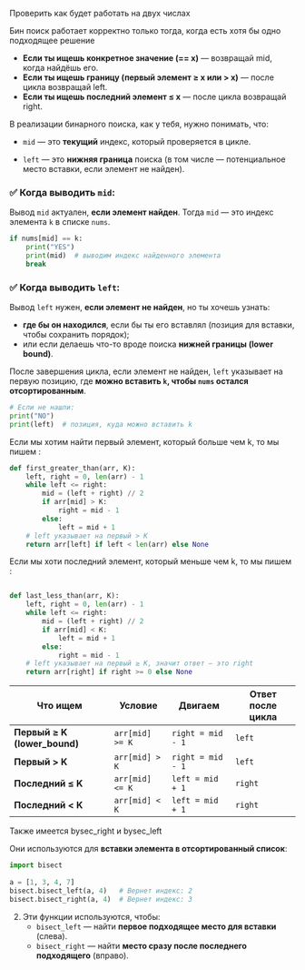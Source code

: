 Проверить как будет работать на двух числах 

Бин поиск работает корректно только тогда, когда есть хотя бы одно подходящее решение 



- **Если ты ищешь конкретное значение (== x)** — возвращай mid, когда найдёшь его.
- **Если ты ищешь границу (первый элемент ≥ x или > x)** — после цикла возвращай left.
- **Если ты ищешь последний элемент ≤ x** — после цикла возвращай right.





В реализации бинарного поиска, как у тебя, нужно понимать, что:

- `mid` — это **текущий** индекс, который проверяется в цикле.
    
- `left` — это **нижняя граница** поиска (в том числе — потенциальное место вставки, если элемент не найден).


### ✅ Когда выводить `mid`:

Вывод `mid` актуален, **если элемент найден**. Тогда `mid` — это индекс элемента `k` в списке `nums`.


```python
if nums[mid] == k:     
	print("YES")     
	print(mid)  # выводим индекс найденного элемента     
    break
```



### ✅ Когда выводить `left`:

Вывод `left` нужен, **если элемент не найден**, но ты хочешь узнать:

- **где бы он находился**, если бы ты его вставлял (позиция для вставки, чтобы сохранить порядок);
- или если делаешь что-то вроде поиска **нижней границы (lower bound)**.


После завершения цикла, если элемент не найден, `left` указывает на первую позицию, где **можно вставить `k`, чтобы `nums` остался отсортированным**.


```python
# Если не нашли: 
print("NO") 
print(left)  # позиция, куда можно вставить k
```



Если мы хотим найти первый элемент, который больше чем k, то мы пишем : 

```python
def first_greater_than(arr, K):
    left, right = 0, len(arr) - 1
    while left <= right:
        mid = (left + right) // 2
        if arr[mid] > K:
            right = mid - 1
        else:
            left = mid + 1
    # left указывает на первый > K
    return arr[left] if left < len(arr) else None

```


Если мы хоти последний элемент, который меньше чем k, то мы пишем : 

```python

def last_less_than(arr, K):
    left, right = 0, len(arr) - 1
    while left <= right:
        mid = (left + right) // 2
        if arr[mid] < K:
            left = mid + 1
        else:
            right = mid - 1
    # left указывает на первый ≥ K, значит ответ — это right
    return arr[right] if right >= 0 else None

```





|Что ищем|Условие|Двигаем|Ответ после цикла|
|---|---|---|---|
|**Первый ≥ K (lower_bound)**|`arr[mid] >= K`|`right = mid - 1`|`left`|
|**Первый > K**|`arr[mid] > K`|`right = mid - 1`|`left`|
|**Последний ≤ K**|`arr[mid] <= K`|`left = mid + 1`|`right`|
|**Последний < K**|`arr[mid] < K`|`left = mid + 1`|`right`|




Также имеется bysec_right и bysec_left 

Они используются для **вставки элемента в отсортированный список**:
        
```python
import bisect
        
a = [1, 3, 4, 7]
bisect.bisect_left(a, 4)   # Вернет индекс: 2
bisect.bisect_right(a, 4)  # Вернет индекс: 3
 ```
        
2. Эти функции используются, чтобы:
    - `bisect_left` — найти **первое подходящее место для вставки** (слева).
    - `bisect_right` — найти **место сразу после последнего подходящего** (вправо).
        

